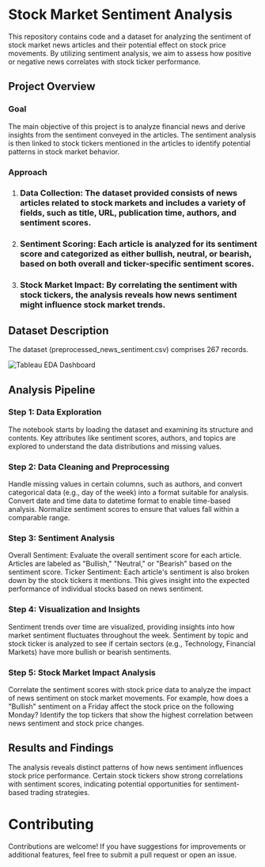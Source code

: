 # Stock Market Sentiment Analysis

This repository contains code and a dataset for analyzing the sentiment of stock market news articles and their potential effect on stock price movements. By utilizing sentiment analysis, we aim to assess how positive or negative news correlates with stock ticker performance.

## Project Overview

### Goal

The main objective of this project is to analyze financial news and derive insights from the sentiment conveyed in the articles. The sentiment analysis is then linked to stock tickers mentioned in the articles to identify potential patterns in stock market behavior.

### Approach

1. ### Data Collection: The dataset provided consists of news articles related to stock markets and includes a variety of fields, such as title, URL, publication time, authors, and sentiment scores.
2. ### Sentiment Scoring: Each article is analyzed for its sentiment score and categorized as either bullish, neutral, or bearish, based on both overall and ticker-specific sentiment scores.
3. ### Stock Market Impact: By correlating the sentiment with stock tickers, the analysis reveals how news sentiment might influence stock market trends.

## Dataset Description
The dataset (preprocessed_news_sentiment.csv) comprises 267 records.

![Tableau EDA Dashboard](https://github.com/user-attachments/assets/c782bf68-7676-4527-9233-3a3710f509bb)

## Analysis Pipeline

### Step 1: Data Exploration
The notebook starts by loading the dataset and examining its structure and contents.
Key attributes like sentiment scores, authors, and topics are explored to understand the data distributions and missing values.

### Step 2: Data Cleaning and Preprocessing
Handle missing values in certain columns, such as authors, and convert categorical data (e.g., day of the week) into a format suitable for analysis.
Convert date and time data to datetime format to enable time-based analysis.
Normalize sentiment scores to ensure that values fall within a comparable range.

### Step 3: Sentiment Analysis
Overall Sentiment: Evaluate the overall sentiment score for each article. Articles are labeled as "Bullish," "Neutral," or "Bearish" based on the sentiment score.
Ticker Sentiment: Each article's sentiment is also broken down by the stock tickers it mentions. This gives insight into the expected performance of individual stocks based on news sentiment.

### Step 4: Visualization and Insights
Sentiment trends over time are visualized, providing insights into how market sentiment fluctuates throughout the week.
Sentiment by topic and stock ticker is analyzed to see if certain sectors (e.g., Technology, Financial Markets) have more bullish or bearish sentiments.

### Step 5: Stock Market Impact Analysis
Correlate the sentiment scores with stock price data to analyze the impact of news sentiment on stock market movements. For example, how does a "Bullish" sentiment on a Friday affect the stock price on the following Monday?
Identify the top tickers that show the highest correlation between news sentiment and stock price changes.

## Results and Findings
The analysis reveals distinct patterns of how news sentiment influences stock price performance.
Certain stock tickers show strong correlations with sentiment scores, indicating potential opportunities for sentiment-based trading strategies.

# Contributing
Contributions are welcome! If you have suggestions for improvements or additional features, feel free to submit a pull request or open an issue.
